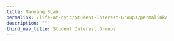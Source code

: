 ```yaml
---
title: Nanyang SLab
permalink: /life-at-nyjc/Student-Interest-Groups/permalink/
description: ""
third_nav_title: Student Interest Groups
---
```

